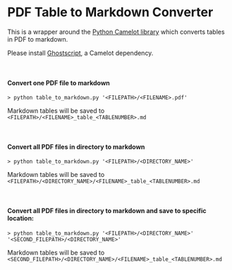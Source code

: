 # PDF Table to Markdown Converter

This is a wrapper around the [Python Camelot library](https://camelot-py.readthedocs.io/en/master/) which converts tables in PDF to markdown.

Please install [Ghostscript](https://camelot-py.readthedocs.io/en/master/user/install-deps.html#for-ghostscript), 
a Camelot dependency.

<br>

#### Convert one PDF file to markdown

`> python table_to_markdown.py '<FILEPATH>/<FILENAME>.pdf'`

Markdown tables will be saved to `<FILEPATH>/<FILENAME>_table_<TABLENUMBER>.md`

<br>

#### Convert all PDF files in directory to markdown

`> python table_to_markdown.py '<FILEPATH>/<DIRECTORY_NAME>'`

Markdown tables will be saved to `<FILEPATH>/<DIRECTORY_NAME>/<FILENAME>_table_<TABLENUMBER>.md`

<br>

#### Convert all PDF files in directory to markdown and save to specific location: 

`> python table_to_markdown.py '<FILEPATH>/<DIRECTORY_NAME>' '<SECOND_FILEPATH>/<DIRECTORY_NAME>'`

Markdown tables will be saved to `<SECOND_FILEPATH>/<DIRECTORY_NAME>/<FILENAME>_table_<TABLENUMBER>.md`

